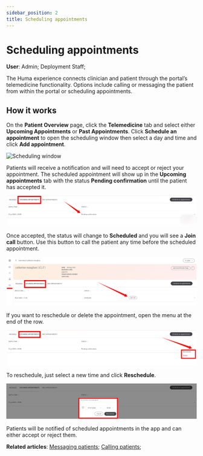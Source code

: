 ```yaml
---
sidebar_position: 2
title: Scheduling appointments 
---
```

# Scheduling appointments
**User**: Admin; Deployment Staff; 

The Huma experience connects clinician and patient through the portal’s telemedicine functionality. Options include calling or messaging the patient from within the portal or scheduling appointments.
## How it works​

On the **Patient Overview** page, click the **Telemedicine** tab and select either **Upcoming Appointments** or **Past Appointments**. 
Click **Schedule an appointment** to open the scheduling window then select a day and time and click **Add appointment**.

![Scheduling window](../../features/telemedicine/assets/cp-telemedicine.gif)

Patients will receive a notification and will need to accept or reject your appointment. The scheduled appointment will show up in the **Upcoming appointments** tab with the status **Pending confirmation** until the patient has accepted it.

![Pending confirmation](./assets/Scheduling06.png)

Once accepted, the status will change to **Scheduled** and you will see a **Join call** button. Use this button to call the patient any time before the scheduled appointment.

![Scheduled appointment](./assets/Scheduling05.png)
 
If you want to reschedule or delete the appointment, open the menu at the end of the row.

![Delete appointment](./assets/Scheduling04.png)

To reschedule, just select a new time and click **Reschedule**.

![Reschedule appointment](./assets/Scheduling07.png)

Patients will be notified of scheduled appointments in the app and can either accept or reject them.

**Related articles**: [Messaging patients](./messaging-patients.md); [Calling patients](./calling-patients.md);
